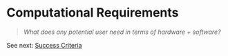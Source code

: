 # Computational Requirements
>*What does any potential user need in terms of hardware + software?*

See next: [Success Criteria](1.7-success_criteria.md)
